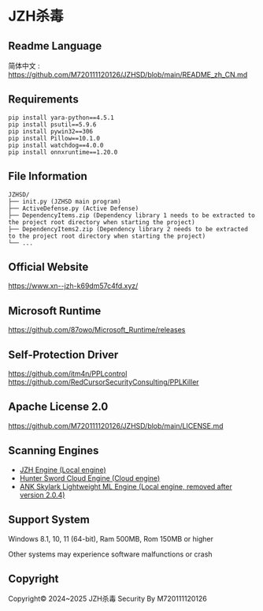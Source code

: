 # JZH杀毒

## Readme Language

简体中文 : https://github.com/M720111120126/JZHSD/blob/main/README_zh_CN.md

## Requirements

```
pip install yara-python==4.5.1
pip install psutil==5.9.6
pip install pywin32==306
pip install Pillow==10.1.0
pip install watchdog==4.0.0
pip install onnxruntime==1.20.0
```

## File Information

```
JZHSD/
├── init.py (JZHSD main program)
├── ActiveDefense.py (Active Defense)
├── DependencyItems.zip (Dependency library 1 needs to be extracted to the project root directory when starting the project)
├── DependencyItems2.zip (Dependency library 2 needs to be extracted to the project root directory when starting the project)
└── ...
```

## Official Website

https://www.xn--jzh-k69dm57c4fd.xyz/

## Microsoft Runtime

https://github.com/87owo/Microsoft_Runtime/releases

## Self-Protection Driver

https://github.com/itm4n/PPLcontrol
https://github.com/RedCursorSecurityConsulting/PPLKiller

## Apache License 2.0

https://github.com/M720111120126/JZHSD/blob/main/LICENSE.md

## Scanning Engines
* [JZH Engine (Local engine)](https://github.com/M720111120126/JZHSD/)
* [Hunter Sword Cloud Engine (Cloud engine)](https://www.virusmark.com)
* [ANK Skylark Lightweight ML Engine (Local engine, removed after version 2.0.4)](https://www.ankml.top)

## Support System

Windows 8.1, 10, 11 (64-bit), Ram 500MB, Rom 150MB or higher

Other systems may experience software malfunctions or crash

## Copyright

Copyright© 2024~2025 JZH杀毒 Security By M720111120126
